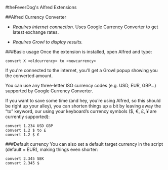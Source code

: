 #theFeverDog's Alfred Extensions

##Alfred Currency Converter

* *Requires internet connection*. Uses Google Currency Converter to get latest exchange rates.

* *Requires Growl to display results.*

###Basic usage
Once the extension is installed, open Alfred and type:

	convert X <oldcurrency> to <newcurrency>

If you're connected to the internet, you'll get a Growl popup showing you the converted amount.

You can use any three-letter ISO currency codes (e.g. USD, EUR, GBP…) supported by Google Currency Converter.

If you want to save some time (and hey, you’re using Alfred, so this should be right up your alley), you can shorten things up a bit by leaving away the “to” keyword, our using your keyboard’s currency symbols ($, €, £, ¥ are currently supported):

	convert 1.234 USD GBP
	convert 1.2 $ to £
	convert 1.2 $ €

###Default currency
You can also set a default target currency in the script (default = EUR), making things even shorter:

	convert 2.345 SEK
	convert 2.345 $